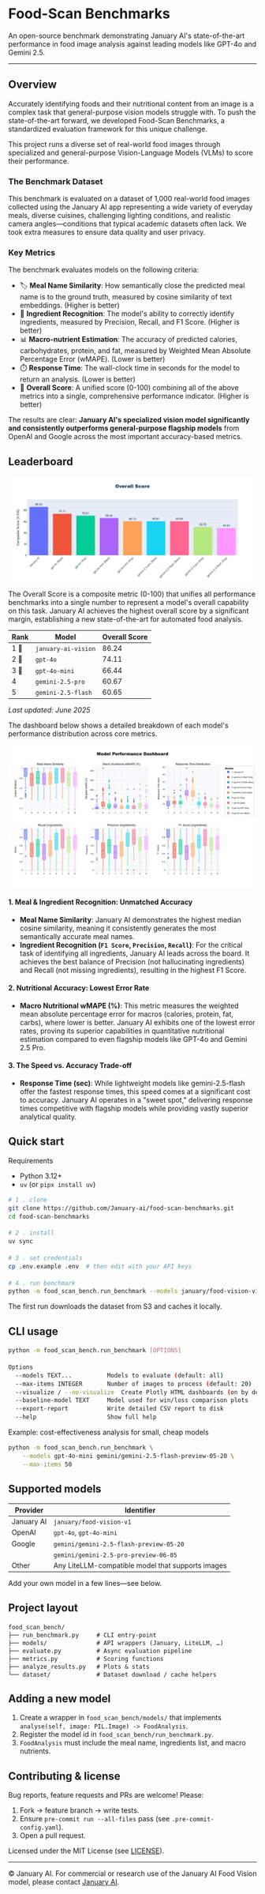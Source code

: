# Food-Scan Benchmarks

An open-source benchmark demonstrating January AI's state-of-the-art performance in food image analysis against leading models like GPT-4o and Gemini 2.5.

---

## Overview

Accurately identifying foods and their nutritional content from an image is a complex task that general-purpose vision models struggle with. To push the state-of-the-art forward, we developed Food-Scan Benchmarks, a standardized evaluation framework for this unique challenge.

This project runs a diverse set of real-world food images through specialized and general-purpose Vision-Language Models (VLMs) to score their performance.

### The Benchmark Dataset
This benchmark is evaluated on a dataset of 1,000 real-world food images collected using the January AI app representing a wide variety of everyday meals, diverse cuisines, challenging lighting conditions, and realistic camera angles—conditions that typical academic datasets often lack. We took extra measures to ensure data quality and user privacy. 

### Key Metrics
The benchmark evaluates models on the following criteria:

- 🏷️ **Meal Name Similarity**: How semantically close the predicted meal name is to the ground truth, measured by cosine similarity of text embeddings. (Higher is better)
- 🥬 **Ingredient Recognition**: The model's ability to correctly identify ingredients, measured by Precision, Recall, and F1 Score. (Higher is better)
- 📊 **Macro-nutrient Estimation**: The accuracy of predicted calories, carbohydrates, protein, and fat, measured by Weighted Mean Absolute Percentage Error (wMAPE). (Lower is better)
- ⏱️ **Response Time**: The wall-clock time in seconds for the model to return an analysis. (Lower is better)
- 🎯 **Overall Score**: A unified score (0-100) combining all of the above metrics into a single, comprehensive performance indicator. (Higher is better)

The results are clear: **January AI's specialized vision model significantly and consistently outperforms general-purpose flagship models** from OpenAI and Google across the most important accuracy-based metrics.

## Leaderboard

![Overall score](assets/overall.png)

The Overall Score is a composite metric (0-100) that unifies all performance benchmarks into a single number to represent a model's overall capability on this task. January AI achieves the highest overall score by a significant margin, establishing a new state-of-the-art for automated food analysis.

| Rank | Model | Overall Score
| -------- | ------- | ------- |
| 1 🥇   | `january-ai-vision` | 86.24
| 2 🥈  | `gpt-4o`            | 74.11
| 3 🥉  | `gpt-4o-mini`       | 66.44
| 4    | `gemini-2.5-pro`    | 60.67
| 5    | `gemini-2.5-flash`  | 60.65

*Last updated: June 2025*

The dashboard below shows a detailed breakdown of each model's performance distribution across core metrics.

![Overall score](assets/model_performance_dashboard.png)

#### 1. Meal & Ingredient Recognition: Unmatched Accuracy
- **Meal Name Similarity**: January AI demonstrates the highest median cosine similarity, meaning it consistently generates the most semantically accurate meal names.
- **Ingredient Recognition (`F1 Score`, `Precision`, `Recall`)**: For the critical task of identifying all ingredients, January AI leads across the board. It achieves the best balance of Precision (not hallucinating ingredients) and Recall (not missing ingredients), resulting in the highest F1 Score.

#### 2. Nutritional Accuracy: Lowest Error Rate
- **Macro Nutritional wMAPE (%)**: This metric measures the weighted mean absolute percentage error for macros (calories, protein, fat, carbs), where lower is better. January AI exhibits one of the lowest error rates, proving its superior capabilities in quantitative nutritional estimation compared to even flagship models like GPT-4o and Gemini 2.5 Pro.

#### 3. The Speed vs. Accuracy Trade-off
- **Response Time (sec)**: While lightweight models like gemini-2.5-flash offer the fastest response times, this speed comes at a significant cost to accuracy. January AI operates in a "sweet spot," delivering response times competitive with flagship models while providing vastly superior analytical quality.


## Quick start

Requirements

- Python 3.12+
- `uv` (or `pipx install uv`)

```bash
# 1 . clone
git clone https://github.com/January-ai/food-scan-benchmarks.git
cd food-scan-benchmarks

# 2 . install
uv sync

# 3 . set credentials
cp .env.example .env  # then edit with your API keys

# 4 . run benchmark
python -m food_scan_bench.run_benchmark --models january/food-vision-v1 gpt-4o
```

The first run downloads the dataset from S3 and caches it locally.

## CLI usage

```bash
python -m food_scan_bench.run_benchmark [OPTIONS]

Options
  --models TEXT...          Models to evaluate (default: all)
  --max-items INTEGER       Number of images to process (default: 20)
  --visualize / --no-visualize  Create Plotly HTML dashboards (on by default)
  --baseline-model TEXT     Model used for win/loss comparison plots
  --export-report           Write detailed CSV report to disk
  --help                    Show full help
```

Example: cost-effectiveness analysis for small, cheap models

```bash
python -m food_scan_bench.run_benchmark \
    --models gpt-4o-mini gemini/gemini-2.5-flash-preview-05-20 \
    --max-items 50
```

## Supported models

| Provider   | Identifier                                        |
| ---------- | ------------------------------------------------- |
| January AI | `january/food-vision-v1`                          |
| OpenAI     | `gpt-4o`, `gpt-4o-mini`                           |
| Google     | `gemini/gemini-2.5-flash-preview-05-20`           |
|            | `gemini/gemini-2.5-pro-preview-06-05`             |
| Other      | Any LiteLLM-compatible model that supports images |

Add your own model in a few lines—see below.

## Project layout

```text
food_scan_bench/
├── run_benchmark.py     # CLI entry-point
├── models/              # API wrappers (January, LiteLLM, …)
├── evaluate.py          # Async evaluation pipeline
├── metrics.py           # Scoring functions
├── analyze_results.py   # Plots & stats
└── dataset/             # Dataset download / cache helpers
```

## Adding a new model

1. Create a wrapper in `food_scan_bench/models/` that implements `analyse(self, image: PIL.Image) -> FoodAnalysis`.
2. Register the model id in `food_scan_bench/run_benchmark.py`.
3. `FoodAnalysis` must include the meal name, ingredients list, and macro nutrients.

## Contributing & license

Bug reports, feature requests and PRs are welcome! Please:

1. Fork → feature branch → write tests.
2. Ensure `pre-commit run --all-files` pass (see `.pre-commit-config.yaml`).
3. Open a pull request.

Licensed under the MIT License (see [LICENSE](LICENSE)).

---

© January AI. For commercial or research use of the January AI Food Vision model, please contact [January AI](https://january.ai).
